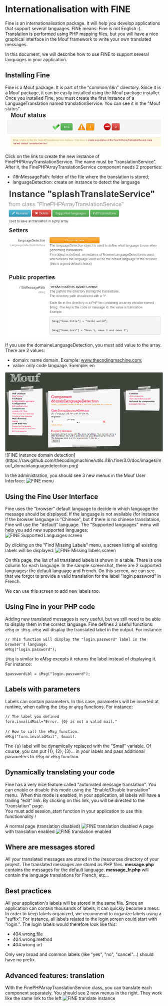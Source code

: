 Internationalisation with FINE
==============================

Fine is an internationalisation package. It will help you develop applications that
support several languages. FINE means: Fine is not English :).
Translation is performed using PHP mapping files, but you will have a nice graphical interface 
in the Mouf framework to write your own translated messages.

In this document, we will describe how to use FINE to support several languages in your application.

Installing Fine
---------------

Fine is a Mouf package. It is part of the "common/i18n" directory. Since it is a Mouf package, it can be easily installed using the Mouf package installer.
Once you installed Fine, you must create the first instance of a LanguageTranslation named translationService. You can see it in the "Mouf status".
<img src="images/mouf_status.png" alt="" />

Click on the link to create the new instance of FinePHPArrayTranslationService. The name must be "translationService".
After it, the FinePHPArrayTranslationService component needs 2 properties:

 - i18nMessagePath: folder of the file where the translation is stored;
 - languageDetection: create an instance to detect the language
<img src="images/mouf_translationService.png" alt="" />

If you use the domaineLanguageDetection, you must add value to the array. There are 2 values:
 - domain: name domain. Example: www.thecodingmachine.com;
 - value: only code language. Exemple: en

<img src="images/mouf_domainelanguagedetection.png" alt="" />
![FINE instance domain detection](https://raw.github.com/thecodingmachine/utils.i18n.fine/3.0/doc/images/mouf_domainlanguagedetection.png)

In the administration, you should see 3 new menus in the Mouf User Interface:
![FINE menu](https://raw.github.com/thecodingmachine/utils.i18n.fine/3.0/doc/images/fineMenu.jpg)

Using the Fine User Interface
-----------------------------

Fine uses the "browser" default language to decide in which language the message should be displayed.
If the language is not available (for instance if the browser language is "Chinese", but if there is no chinese translataion,
Fine will use the "default" language.
The "Supported languages" menu will help you add new supported languages:
![FINE Supported Languages screen](https://raw.github.com/thecodingmachine/utils.i18n.fine/3.0/doc/images/supportedLanguages.jpg)

By clicking on the "Find Missing Labels" menu, a screen listing all existing labels will be displayed:
![FINE Missing labels screen](https://raw.github.com/thecodingmachine/utils.i18n.fine/3.0/doc/images/missingLabels.jpg)

On this page, the list of all translated labels is shown in a table. There is one column for each language.
In the sample screenshot, there are 2 supported languages: the default language and French. On this screen,
we can see that we forgot to provide a valid translation for the label "login.password" in French.

We can use this screen to add new labels too.

Using Fine in your PHP code
---------------------------

Adding new translated messages is very useful, but we still need to be able to display them in the correct language.
Fine defines 2 useful functions: ```eMsg``` or ```iMsg```.
```eMsg``` will display the translated label in the output. For instance:
```
// This function will display the "login.password" label in the browser's language.
eMsg("login.password");
```
```iMsg``` is similar to <em>eMsg</em> excepts it returns the label instead of displaying it. For instance:
```
$passwordLbl = iMsg("login.password");
```

Labels with parameters
----------------------
Labels can contain parameters. In this case, parameters will be inserted at runtime, when calling the ```iMsg``` or ```eMsg``` functions.
For instance:
```
// The label you defined
form.invalidMail="Error. {0} is not a valid mail."

// How to call the eMsg function. 
eMsg("form.invalidMail", $mail).
```
The ```{0}``` label will be dynamically replaced with the "$mail" variable. Of course, you can put {1}, {2}, {3}... in your labels and pass additional parameters to ```iMsg``` or ```eMsg``` function.

Dynamically translating your code
---------------------------------

Fine has a very nice feature called "automated message translation". You can enable or disable this mode using the "Enable/Disable translation" menu.
<img src="images/enableDisableTranslation.jpg" alt="" />
When this mode is enabled, in your application, all labels will have a trailing "edit" link. By clicking on this link, you will be directed to the "translation" page.<br />
You must add session_start function in your application to use this functionnality !

A normal page (translation disabled)
![FINE translation disabled](https://raw.github.com/thecodingmachine/utils.i18n.fine/3.0/doc/images/translationDisabled.jpg)
A page with translation enabled
![FINE translation enabled](https://raw.github.com/thecodingmachine/utils.i18n.fine/3.0/doc/images/translationEnabled.jpg)

Where are messages stored
-------------------------

All your translated messages are stored in the /resources directory of your project.
The translated messages are stored as PHP files. <b>message.php</b> contains the messages for the default language. <b>message_fr.php</b> will contain the
language translations for French, etc...

Best practices
--------------

All your application's labels will be stored in the same file. Since an application can contain thousands of labels, 
it can quickly become a mess.
In order to keep labels organized, we recommend to organize labels using a "suffix". For instance, all labels
related to the login screen could start with "login.".
The login labels would therefore look like this:
 - 404.wrong.file
 - 404.wrong.method
 - 404.wrong.url
 
Only very broad and common labels (like "yes", "no", "cancel"...) should have no prefix.

Advanced features: translation
------------------------------

With the FinePHPArrayTranslationService class, you can translate each component separately. You should see 2 new menus in the right. They work like the same link to the left
![FINE translate instance](https://raw.github.com/thecodingmachine/utils.i18n.fine/3.0/doc/images/mouf_translate.png)